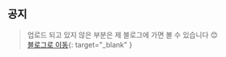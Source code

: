 ## 공지
>  업로드 되고 있지 않은 부분은 제 블로그에 가면 볼 수 있습니다 😊<br>
>  [블로그로 이동](https://praybe.tistory.com/category/%EA%B8%B0%EC%88%A0%EB%A9%B4%EC%A0%91%EC%A4%80%EB%B9%84){: target="_blank" } 
